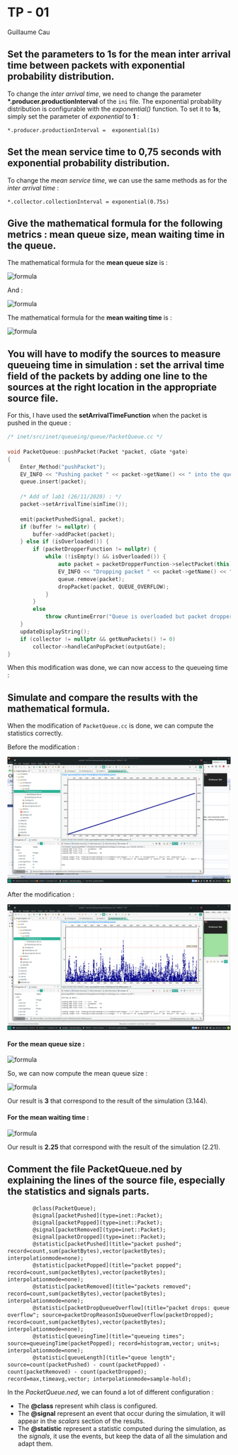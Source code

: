 # TP - 01

Guillaume Cau

## Set the parameters to 1s for the mean inter arrival time between packets with exponential probability distribution.

To change the *inter arrival time*, we need to change the parameter **\*.producer.productionInterval** of the `ini` file.
The exponential probability distribution is configurable with the *exponential()* function. To set it to **1s**, simply set the parameter of *exponential* to **1** :

```
*.producer.productionInterval =  exponential(1s)
```

## Set the mean service time to 0,75 seconds with exponential probability distribution.

To change the *mean service time*, we can use the same methods as for the *inter arrival time* :

```
*.collector.collectionInterval = exponential(0.75s)
```

## Give the mathematical formula for the following metrics : mean queue size, mean waiting time in the queue.

The mathematical formula for the **mean queue size** is : 

![formula](https://latex.codecogs.com/svg.latex?\frac{\rho}{1-\rho})

And :

![formula](https://latex.codecogs.com/svg.latex?\rho=\frac{\lambda}{\mu})

The mathematical formula for the **mean waiting time** is :

![formula](https://latex.codecogs.com/svg.latex?\frac{\rho}{\mu(1-\rho)})


## You will have to modify the sources to measure queueing time in simulation : set the arrival time field of the packets by adding one line to the sources at the right location in the appropriate source file.

For this, I have used the **setArrivalTimeFunction** when the packet is pushed in the queue :

```c++
/* inet/src/inet/queueing/queue/PacketQueue.cc */

void PacketQueue::pushPacket(Packet *packet, cGate *gate)
{
    Enter_Method("pushPacket");
    EV_INFO << "Pushing packet " << packet->getName() << " into the queue." << endl;
    queue.insert(packet);

    /* Add of lab1 (26/11/2020) : */
    packet->setArrivalTime(simTime());

    emit(packetPushedSignal, packet);
    if (buffer != nullptr) {
        buffer->addPacket(packet);
    } else if (isOverloaded()) {
        if (packetDropperFunction != nullptr) {
            while (!isEmpty() && isOverloaded()) {
                auto packet = packetDropperFunction->selectPacket(this);
                EV_INFO << "Dropping packet " << packet->getName() << " from the queue.\n";
                queue.remove(packet);
                dropPacket(packet, QUEUE_OVERFLOW);
            }
        }
        else
            throw cRuntimeError("Queue is overloaded but packet dropper function is not specified");
    }
    updateDisplayString();
    if (collector != nullptr && getNumPackets() != 0)
        collector->handleCanPopPacket(outputGate);
}
```

When this modification was done, we can now access to the queueing time :


## Simulate and compare the results with the mathematical formula.

When the modification of `PacketQueue.cc` is done, we can compute the statistics correctly.

Before the modification :

![Simulation screenshot](./images/before-modification.png "Simulation screenshot")

After the modification :

![Simulation screenshot](./images/after-modification.png "Simulation screenshot")


#### For the mean queue size :

![formula](https://latex.codecogs.com/svg.latex?\frac{\lambda}{\mu}=\frac{\frac{1}{1}}{\frac{1}{0.75}}=0,75)

So, we can now compute the mean queue size :

![formula](https://latex.codecogs.com/svg.latex?\frac{0.75}{1-0.75}=3)

Our result is **3** that correspond to the result of the simulation (3.144).

#### For the mean waiting time :

![formula](https://latex.codecogs.com/svg.latex?\frac{0.75}{1.33(1-0.75)}=2.25)

Our result is **2.25** that correspond with the result of the simulation (2.21).


## Comment the file PacketQueue.ned  by explaining the lines of the source file, especially the statistics and signals parts.

```
        @class(PacketQueue);
        @signal[packetPushed](type=inet::Packet);
        @signal[packetPopped](type=inet::Packet);
        @signal[packetRemoved](type=inet::Packet);
        @signal[packetDropped](type=inet::Packet);
        @statistic[packetPushed](title="packet pushed"; record=count,sum(packetBytes),vector(packetBytes); interpolationmode=none);
        @statistic[packetPopped](title="packet popped"; record=count,sum(packetBytes),vector(packetBytes); interpolationmode=none);
        @statistic[packetRemoved](title="packets removed"; record=count,sum(packetBytes),vector(packetBytes); interpolationmode=none);
        @statistic[packetDropQueueOverflow](title="packet drops: queue overflow"; source=packetDropReasonIsQueueOverflow(packetDropped); record=count,sum(packetBytes),vector(packetBytes); interpolationmode=none);
        @statistic[queueingTime](title="queueing times"; source=queueingTime(packetPopped); record=histogram,vector; unit=s; interpolationmode=none);
        @statistic[queueLength](title="queue length"; source=count(packetPushed) - count(packetPopped) - count(packetRemoved) - count(packetDropped); record=max,timeavg,vector; interpolationmode=sample-hold);
```

In the *PacketQueue.ned*, we can found a lot of different configuration :

 - The **@class** represent whih class is configured.
 - The **@signal** represent an event that occur during the simulation, it will appear in the *scalars* section of the results.
 - The **@statistic** represent a statistic computed during the simulation, as the *signals*, it use the events, but keep the data of all the simulation and adapt them.

